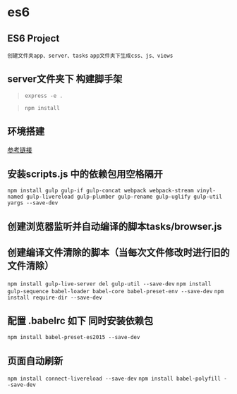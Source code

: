 # es6
## ES6 Project
`创建文件夹app、server、tasks`
`app文件夹下生成css、js、views`
## server文件夹下 构建脚手架
>`express -e .`

>`npm install`
## 环境搭建
[参考链接](http://blog.csdn.net/qq_29676303/article/details/76098196)
## 安装scripts.js 中的依赖包用空格隔开
`npm install gulp gulp-if gulp-concat webpack webpack-stream vinyl-named gulp-livereload gulp-plumber gulp-rename gulp-uglify gulp-util yargs --save-dev`

## 创建浏览器监听并自动编译的脚本tasks/browser.js
## 创建编译文件清除的脚本（当每次文件修改时进行旧的文件清除）
`npm install gulp-live-server del gulp-util --save-dev`
`npm install gulp-sequence babel-loader babel-core babel-preset-env --save-dev`
`npm install require-dir --save-dev`
## 配置 .babelrc 如下 同时安装依赖包
`npm install babel-preset-es2015 --save-dev`
## 页面自动刷新
`npm install connect-livereload --save-dev`
`npm install babel-polyfill --save-dev`